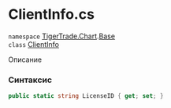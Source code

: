 
# ClientInfo.cs
`namespace` [TigerTrade.Chart](../../TigerTrade.Chart.md).[Base](../../TigerTrade.Chart/Base.md)  
    `class` [ClientInfo](../../ClientInfo.cs.md)

Описание

### Синтаксис
```csharp
public static string LicenseID { get; set; }
```
